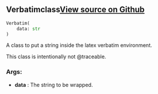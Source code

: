 ## Verbatim<span class="tag">class</span><a class="sourcelink" href=https://github.com/fastestimator/fastestimator/blob/r1.1/fastestimator/util/latex_util.py/#L68-L78>View source on Github</a>
```python
Verbatim(
	data: str
)
```
A class to put a string inside the latex verbatim environment.

This class is intentionally not @traceable.


<h3>Args:</h3>

* **data** :  The string to be wrapped.



